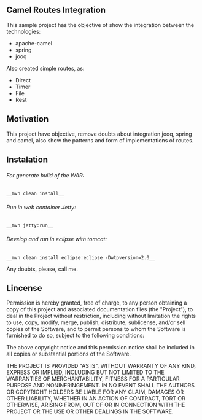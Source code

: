 ## Camel Routes Integration 

This sample project has the objective of show the integration between the technologies:
 * apache-camel
 * spring 
 * jooq

Also created simple routes, as:
 * Direct
 * Timer
 * File
 * Rest

## Motivation
This project have objective, remove doubts about integration jooq, spring and camel, also show the patterns and form of implementations of routes.

## Instalation
 ###### For generate build of the WAR:
	__mvn clean install__

 ###### Run in web container Jetty:	
	__mvn jetty:run__

 ###### Develop and run in eclipse with tomcat:
	__mvn clean install eclipse:eclipse -Dwtpversion=2.0__

Any doubts, please, call me.

## Lincense
Permission is hereby granted, free of charge, to any person obtaining a copy of this project and associated documentation files (the "Project"), to deal in the Project without restriction, including without limitation the rights to use, copy, modify, merge, publish, distribute, sublicense, and/or sell copies of the Software, and to permit persons to whom the Software is furnished to do so, subject to the following conditions:

The above copyright notice and this permission notice shall be included in all copies or substantial portions of the Software.

THE PROJECT IS PROVIDED "AS IS", WITHOUT WARRANTY OF ANY KIND, EXPRESS OR IMPLIED, INCLUDING BUT NOT LIMITED TO THE WARRANTIES OF MERCHANTABILITY, FITNESS FOR A PARTICULAR PURPOSE AND NONINFRINGEMENT. IN NO EVENT SHALL THE AUTHORS OR COPYRIGHT HOLDERS BE LIABLE FOR ANY CLAIM, DAMAGES OR OTHER LIABILITY, WHETHER IN AN ACTION OF CONTRACT, TORT OR OTHERWISE, ARISING FROM, OUT OF OR IN CONNECTION WITH THE PROJECT OR THE USE OR OTHER DEALINGS IN THE SOFTWARE.